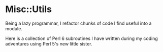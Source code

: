 # Misc::Utils

Being a lazy programmar, I refactor chunks of code I find useful into a module.

Here is a collection of Perl 6 subroutines I have written during my coding adventures using Perl 5's new little sister.


